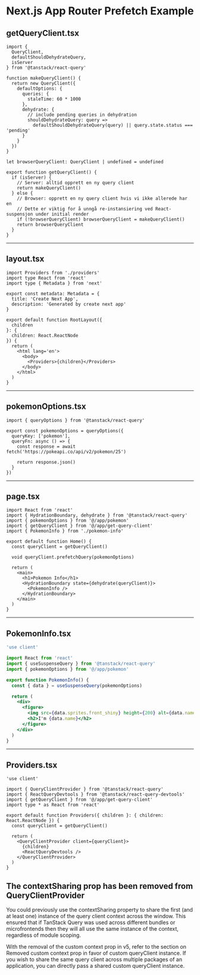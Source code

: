 # Next.js App Router Prefetch Example

## getQueryClient.tsx

```tsx
import {
  QueryClient,
  defaultShouldDehydrateQuery,
  isServer
} from '@tanstack/react-query'

function makeQueryClient() {
  return new QueryClient({
    defaultOptions: {
      queries: {
        staleTime: 60 * 1000
      },
      dehydrate: {
        // include pending queries in dehydration
        shouldDehydrateQuery: query =>
          defaultShouldDehydrateQuery(query) || query.state.status === 'pending'
      }
    }
  })
}

let browserQueryClient: QueryClient | undefined = undefined

export function getQueryClient() {
  if (isServer) {
    // Server: alltid opprett en ny query client
    return makeQueryClient()
  } else {
    // Browser: opprett en ny query client hvis vi ikke allerede har en
    // Dette er viktig for å unngå re-instansiering ved React-suspensjon under initial render
    if (!browserQueryClient) browserQueryClient = makeQueryClient()
    return browserQueryClient
  }
}
```

---

## layout.tsx

```tsx
import Providers from './providers'
import type React from 'react'
import type { Metadata } from 'next'

export const metadata: Metadata = {
  title: 'Create Next App',
  description: 'Generated by create next app'
}

export default function RootLayout({
  children
}: {
  children: React.ReactNode
}) {
  return (
    <html lang='en'>
      <body>
        <Providers>{children}</Providers>
      </body>
    </html>
  )
}
```

---

## pokemonOptions.tsx

```tsx
import { queryOptions } from '@tanstack/react-query'

export const pokemonOptions = queryOptions({
  queryKey: ['pokemon'],
  queryFn: async () => {
    const response = await fetch('https://pokeapi.co/api/v2/pokemon/25')

    return response.json()
  }
})
```

---

## page.tsx

```tsx
import React from 'react'
import { HydrationBoundary, dehydrate } from '@tanstack/react-query'
import { pokemonOptions } from '@/app/pokemon'
import { getQueryClient } from '@/app/get-query-client'
import { PokemonInfo } from './pokemon-info'

export default function Home() {
  const queryClient = getQueryClient()

  void queryClient.prefetchQuery(pokemonOptions)

  return (
    <main>
      <h1>Pokemon Info</h1>
      <HydrationBoundary state={dehydrate(queryClient)}>
        <PokemonInfo />
      </HydrationBoundary>
    </main>
  )
}
```

---

## PokemonInfo.tsx

```jsx
'use client'

import React from 'react'
import { useSuspenseQuery } from '@tanstack/react-query'
import { pokemonOptions } from '@/app/pokemon'

export function PokemonInfo() {
  const { data } = useSuspenseQuery(pokemonOptions)

  return (
    <div>
      <figure>
        <img src={data.sprites.front_shiny} height={200} alt={data.name} />
        <h2>I'm {data.name}</h2>
      </figure>
    </div>
  )
}
```

---

## Providers.tsx

```tsx
'use client'

import { QueryClientProvider } from '@tanstack/react-query'
import { ReactQueryDevtools } from '@tanstack/react-query-devtools'
import { getQueryClient } from '@/app/get-query-client'
import type * as React from 'react'

export default function Providers({ children }: { children: React.ReactNode }) {
  const queryClient = getQueryClient()

  return (
    <QueryClientProvider client={queryClient}>
      {children}
      <ReactQueryDevtools />
    </QueryClientProvider>
  )
}
```

## The contextSharing prop has been removed from QueryClientProvider

You could previously use the contextSharing property to share the first (and at
least one) instance of the query client context across the window. This ensured
that if TanStack Query was used across different bundles or microfrontends then
they will all use the same instance of the context, regardless of module
scoping.

With the removal of the custom context prop in v5, refer to the section on
Removed custom context prop in favor of custom queryClient instance. If you wish
to share the same query client across multiple packages of an application, you
can directly pass a shared custom queryClient instance.
